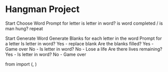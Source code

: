 # Hangman Project

Start
Choose Word
Prompt for letter
is letter in word?
is word completed / is man hung?
repeat


Start
Generate Word
Generate Blanks for each letter in the word
Prompt for a letter
Is letter in word?
    Yes - replace blank
        Are the blanks filled?
        Yes - Game over
        No - Is letter in word?
    No - Lose a life
        Are there lives remaining?
        Yes - Is letter in word?
        No - Game over

from <file> import <list> (, <list>)